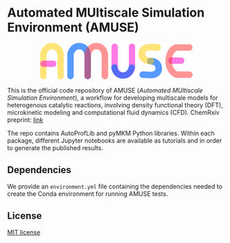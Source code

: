 # Automated MUltiscale Simulation Environment (AMUSE)

<p align="center">
    <img src="./extras/amuse_logo.png" width="70%" height=70%"/>
</p>

This is the official code repository of AMUSE (*Automated MUltiscale Simulation Environment*), a workflow for developing multiscale models for heterogenous catalytic reactions, involving density functional theory (DFT), microkinetic modeling and computational fluid dynamics (CFD). ChemRxiv preprint: [link](https://doi.org/10.26434/chemrxiv-2023-zms3n)

The repo contains AutoProfLib and pyMKM Python libraries. Within each package, different Jupyter notebooks are available as tutorials and in order to generate the published results.


## Dependencies

We provide an `environment.yml` file containing the dependencies needed to create the Conda environment for running AMUSE tests.

## License

[MIT license](./LICENSE)